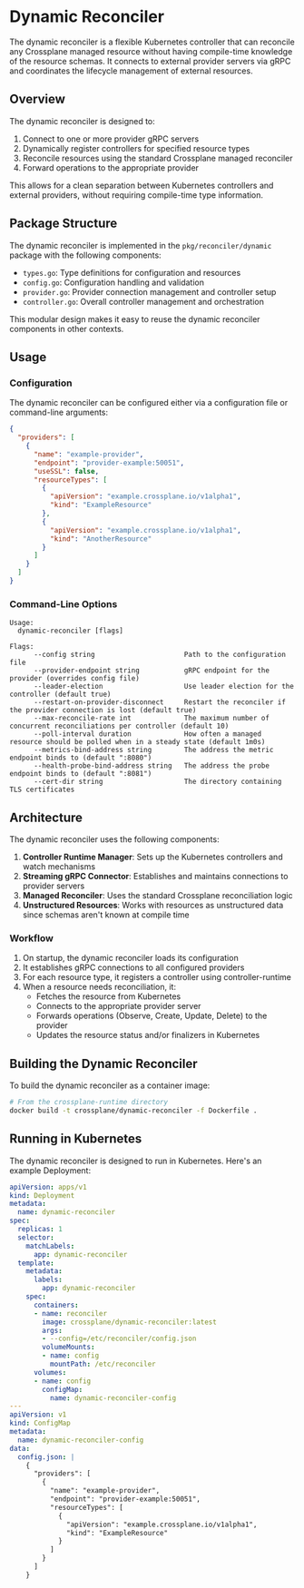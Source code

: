 # Dynamic Reconciler

The dynamic reconciler is a flexible Kubernetes controller that can reconcile any Crossplane managed resource without having compile-time knowledge of the resource schemas. It connects to external provider servers via gRPC and coordinates the lifecycle management of external resources.

## Overview

The dynamic reconciler is designed to:

1. Connect to one or more provider gRPC servers
2. Dynamically register controllers for specified resource types
3. Reconcile resources using the standard Crossplane managed reconciler
4. Forward operations to the appropriate provider

This allows for a clean separation between Kubernetes controllers and external providers, without requiring compile-time type information.

## Package Structure

The dynamic reconciler is implemented in the `pkg/reconciler/dynamic` package with the following components:

- `types.go`: Type definitions for configuration and resources
- `config.go`: Configuration handling and validation
- `provider.go`: Provider connection management and controller setup
- `controller.go`: Overall controller management and orchestration

This modular design makes it easy to reuse the dynamic reconciler components in other contexts.

## Usage

### Configuration

The dynamic reconciler can be configured either via a configuration file or command-line arguments:

```json
{
  "providers": [
    {
      "name": "example-provider",
      "endpoint": "provider-example:50051",
      "useSSL": false,
      "resourceTypes": [
        {
          "apiVersion": "example.crossplane.io/v1alpha1",
          "kind": "ExampleResource"
        },
        {
          "apiVersion": "example.crossplane.io/v1alpha1",
          "kind": "AnotherResource"
        }
      ]
    }
  ]
}
```

### Command-Line Options

```
Usage:
  dynamic-reconciler [flags]

Flags:
      --config string                      Path to the configuration file
      --provider-endpoint string           gRPC endpoint for the provider (overrides config file)
      --leader-election                    Use leader election for the controller (default true)
      --restart-on-provider-disconnect     Restart the reconciler if the provider connection is lost (default true)
      --max-reconcile-rate int             The maximum number of concurrent reconciliations per controller (default 10)
      --poll-interval duration             How often a managed resource should be polled when in a steady state (default 1m0s)
      --metrics-bind-address string        The address the metric endpoint binds to (default ":8080")
      --health-probe-bind-address string   The address the probe endpoint binds to (default ":8081")
      --cert-dir string                    The directory containing TLS certificates
```

## Architecture

The dynamic reconciler uses the following components:

1. **Controller Runtime Manager**: Sets up the Kubernetes controllers and watch mechanisms
2. **Streaming gRPC Connector**: Establishes and maintains connections to provider servers
3. **Managed Reconciler**: Uses the standard Crossplane reconciliation logic
4. **Unstructured Resources**: Works with resources as unstructured data since schemas aren't known at compile time

### Workflow

1. On startup, the dynamic reconciler loads its configuration
2. It establishes gRPC connections to all configured providers
3. For each resource type, it registers a controller using controller-runtime
4. When a resource needs reconciliation, it:
   - Fetches the resource from Kubernetes
   - Connects to the appropriate provider server
   - Forwards operations (Observe, Create, Update, Delete) to the provider
   - Updates the resource status and/or finalizers in Kubernetes

## Building the Dynamic Reconciler

To build the dynamic reconciler as a container image:

```bash
# From the crossplane-runtime directory
docker build -t crossplane/dynamic-reconciler -f Dockerfile .
```

## Running in Kubernetes

The dynamic reconciler is designed to run in Kubernetes. Here's an example Deployment:

```yaml
apiVersion: apps/v1
kind: Deployment
metadata:
  name: dynamic-reconciler
spec:
  replicas: 1
  selector:
    matchLabels:
      app: dynamic-reconciler
  template:
    metadata:
      labels:
        app: dynamic-reconciler
    spec:
      containers:
      - name: reconciler
        image: crossplane/dynamic-reconciler:latest
        args:
        - --config=/etc/reconciler/config.json
        volumeMounts:
        - name: config
          mountPath: /etc/reconciler
      volumes:
      - name: config
        configMap:
          name: dynamic-reconciler-config
---
apiVersion: v1
kind: ConfigMap
metadata:
  name: dynamic-reconciler-config
data:
  config.json: |
    {
      "providers": [
        {
          "name": "example-provider",
          "endpoint": "provider-example:50051",
          "resourceTypes": [
            {
              "apiVersion": "example.crossplane.io/v1alpha1",
              "kind": "ExampleResource"
            }
          ]
        }
      ]
    }
```